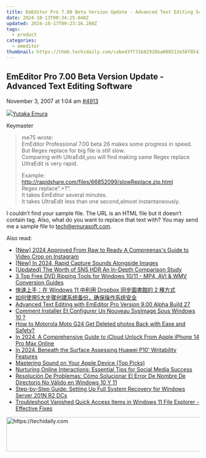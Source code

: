 ```yaml
---
title: EmEditor Pro 7.00 Beta Version Update - Advanced Text Editing Software
date: 2024-10-13T00:34:25.848Z
updated: 2024-10-17T09:23:26.280Z
tags:
  - product
categories:
  - emeditor
thumbnail: https://thmb.techidaily.com/cabed3ff31b82926ba008513e58f8543d937e5a9afb11a07e4133edf1c0ffefb.jpg
---
```


## EmEditor Pro 7.00 Beta Version Update - Advanced Text Editing Software

November 3, 2007 at 1:04 am [#4913](https://tools.techidaily.com/emeditor/products/) 

[![](https://secure.gravatar.com/avatar/a0a6377144ed3636f985d87303f65ed2?s=80&d=identicon&r=g)Yutaka Emura](https://www.emeditor.com/forums/users/yemura/ "View Yutaka Emura's profile")

Keymaster

> me75 wrote:  
> EmEditor Professional 7.00 beta 26 makes some progress in speed.  
> But Regex replace for big file is still slow.  
> Comparing with UltraEdit,you will find making same Regex replace UltraEdit is very rapid.
> 
> Example:  
> <http://rapidshare.com/files/66852099/slowReplace.zip.html>  
> Regex replace”.+?“.  
> It takes EmEditor several minutes.  
> It takes UltraEdit less than one second,almost instantaneously.

 I couldn’t find your sample file. The URL is an HTML file but it doesn’t contain  tag. Also, what do you want to replace that text with? You may send me a sample file to [tech@emurasoft.com](https://tools.techidaily.com/emeditor/products/).

<ins class="adsbygoogle"
     style="display:block"
     data-ad-format="autorelaxed"
     data-ad-client="ca-pub-7571918770474297"
     data-ad-slot="1223367746"></ins>

<ins class="adsbygoogle"
     style="display:block"
     data-ad-client="ca-pub-7571918770474297"
     data-ad-slot="8358498916"
     data-ad-format="auto"
     data-full-width-responsive="true"></ins>

<span class="atpl-alsoreadstyle">Also read:</span>
<div><ul>
<li><a href="https://instagram-clips.techidaily.com/new-2024-approved-from-raw-to-ready-a-compreenass-guide-to-video-crop-on-instagram/"><u>[New] 2024 Approved From Raw to Ready A Compreenas's Guide to Video Crop on Instagram</u></a></li>
<li><a href="https://screen-recording.techidaily.com/new-in-2024-rapid-capture-sounds-alongside-images/"><u>[New] In 2024, Rapid Capture Sounds Alongside Images</u></a></li>
<li><a href="https://fox-boxes.techidaily.com/updated-the-worth-of-sns-hdr-an-in-depth-comparison-study/"><u>[Updated] The Worth of SNS HDR An In-Depth Comparison Study</u></a></li>
<li><a href="https://techtrends.techidaily.com/3-top-free-dvd-ripping-tools-for-windows-1011-mp4-avi-and-wmv-conversion-guides/"><u>3 Top Free DVD Ripping Tools for Windows 10/11 - MP4, AVI & WMV Conversion Guides</u></a></li>
<li><a href="https://win-bits.techidaily.com/1728480161815-windows-11-dropbox-2/"><u>快速上手：在 Windows 11 中利用 Dropbox 同步圖書館的 2 種方式</u></a></li>
<li><a href="https://win-bits.techidaily.com/1728505491815-5/"><u>如何使用5大步骤创建系统备份，确保操作系统安全</u></a></li>
<li><a href="https://win-bits.techidaily.com/advanced-text-editing-with-emeditor-pro-version-900-alpha-build-27/"><u>Advanced Text Editing with EmEditor Pro Version 9.00 Alpha Build 27</u></a></li>
<li><a href="https://win-bits.techidaily.com/comment-installer-et-configurer-un-nouveau-sysimage-sous-windows-10/"><u>Comment Installer Et Configurer Un Nouveau SysImage Sous Windows 10 ?</u></a></li>
<li><a href="https://blog-min.techidaily.com/how-to-motorola-moto-g24-get-deleted-photos-back-with-ease-and-safety-by-fonelab-android-recover-photos/"><u>How to Motorola Moto G24 Get Deleted photos Back with Ease and Safety?</u></a></li>
<li><a href="https://activate-lock.techidaily.com/in-2024-a-comprehensive-guide-to-icloud-unlock-from-apple-iphone-14-pro-max-online-by-drfone-ios/"><u>In 2024, A Comprehensive Guide to iCloud Unlock From Apple iPhone 14 Pro Max Online</u></a></li>
<li><a href="https://vp-tips.techidaily.com/in-2024-beneath-the-surface-assessing-huawei-p10-writability-features/"><u>In 2024, Beneath the Surface Assessing Huawei P10' Writability Features</u></a></li>
<li><a href="https://remote-screen-capture.techidaily.com/mastering-sound-on-your-apple-device-top-picks/"><u>Mastering Sound on Your Apple Device (Top Picks)</u></a></li>
<li><a href="https://facebook.techidaily.com/nurturing-online-interactions-essential-tips-for-social-media-success/"><u>Nurturing Online Interactions: Essential Tips for Social Media Success</u></a></li>
<li><a href="https://win-bits.techidaily.com/resolucion-de-problemas-como-solucionar-el-error-de-nombre-de-directorio-no-valido-en-windows-10-y-11/"><u>Resolución De Problemas: Cómo Solucionar El Error De Nombre De Directorio No Válido en Windows 10 Y 11</u></a></li>
<li><a href="https://win-bits.techidaily.com/step-by-step-guide-setting-up-full-system-recovery-for-windows-server-201n-r2-dcs/"><u>Step-by-Step Guide: Setting Up Full System Recovery for Windows Server 201N R2 DCs</u></a></li>
<li><a href="https://win-bits.techidaily.com/troubleshoot-vanished-quick-access-items-in-windows-11-file-explorer-effective-fixes/"><u>Troubleshoot Vanished Quick Access Items in Windows 11 File Explorer - Effective Fixes</u></a></li>
</ul></div>

<!-- affiliate ads begin -->
<a href="https://ephamedtechinc.pxf.io/c/5597632/2130528/26400" target="_top" id="2130528">
  <img src="//a.impactradius-go.com/display-ad/26400-2130528" border="0" alt="https://techidaily.com" width="728" height="90"/>
</a>
<img height="0" width="0" src="https://ephamedtechinc.pxf.io/i/5597632/2130528/26400" style="position:absolute;visibility:hidden;" border="0" />
<!-- affiliate ads end -->

